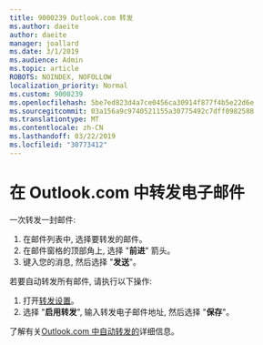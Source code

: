 ```yaml
---
title: 9000239 Outlook.com 转发
ms.author: daeite
author: daeite
manager: joallard
ms.date: 3/1/2019
ms.audience: Admin
ms.topic: article
ROBOTS: NOINDEX, NOFOLLOW
localization_priority: Normal
ms.custom: 9000239
ms.openlocfilehash: 5be7ed823d4a7ce0456ca30914f877f4b5e22d6e
ms.sourcegitcommit: 03a156a9c9740521155a30775492c7dff0982588
ms.translationtype: MT
ms.contentlocale: zh-CN
ms.lasthandoff: 03/22/2019
ms.locfileid: "30773412"
---
```

# <a name="forwarding-email-in-outlookcom"></a>在 Outlook.com 中转发电子邮件

一次转发一封邮件:

1. 在邮件列表中, 选择要转发的邮件。
2. 在邮件窗格的顶部角上, 选择 "**前进**" 箭头。
3. 键入您的消息, 然后选择 "**发送**"。

若要自动转发所有邮件, 请执行以下操作:

1. 打开[转发设置](https://outlook.live.com/mail/options/mail/forwarding/forwardingOption)。
2. 选择 "**启用转发**", 输入转发电子邮件地址, 然后选择 "**保存**"。

了解有关[Outlook.com 中自动转发的](https://support.office.com/article/6246987c-6c8f-4144-b255-14fc07007dad)详细信息。